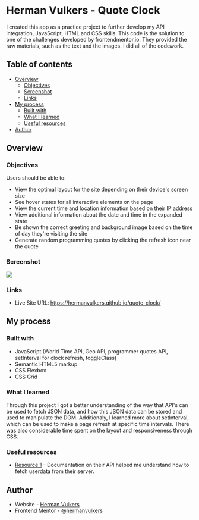 # Herman Vulkers - Quote Clock

I created this app as a practice project to further develop my API integration, JavaScript, HTML and CSS skills. This code is the solution to one of the challenges developed by frontendmentor.io. They provided the raw materials, such as the text and the images. I did all of the codework. 

## Table of contents

- [Overview](#overview)
  - [Objectives](#objectives)
  - [Screenshot](#screenshot)
  - [Links](#links)
- [My process](#my-process)
  - [Built with](#built-with)
  - [What I learned](#what-i-learned)
  - [Useful resources](#useful-resources)
- [Author](#author)

## Overview

### Objectives

Users should be able to:

- View the optimal layout for the site depending on their device's screen size
- See hover states for all interactive elements on the page
- View the current time and location information based on their IP address
- View additional information about the date and time in the expanded state
- Be shown the correct greeting and background image based on the time of day they're visiting the site
- Generate random programming quotes by clicking the refresh icon near the quote

### Screenshot

![](./screenshot.png)

### Links

- Live Site URL: https://hermanvulkers.github.io/quote-clock/

## My process

### Built with
- JavaScript (World Time API, Geo API, programmer quotes API, setInterval for clock refresh, toggleClass)
- Semantic HTML5 markup
- CSS Flexbox
- CSS Grid

### What I learned

Through this project I got a better understanding of the way that API's can be used to fetch JSON data, and how this JSON data can be stored and used to manipulate the DOM. Additionaly, I learned more about setInterval, which can be used to make a page refresh at specific time intervals. There was also considerable time spent on the layout and responsiveness through CSS.

### Useful resources

- [Resource 1](http://worldtimeapi.org/) - Documentation on their API helped me understand how to fetch userdata from their server. 


## Author

- Website - [Herman Vulkers](https://www.hermanvulkers.com)
- Frontend Mentor - [@hermanvulkers](https://www.frontendmentor.io/profile/yourusername)

